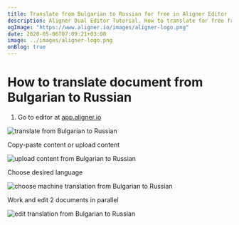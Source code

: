 ```yaml
---
title: Translate from Bulgarian to Russian for free in Aligner Editor
description: Aligner Dual Editor Tutorial. How to translate for free from Bulgarian to Russian. Aligner is multilingual document management platform. 
ogImage: "https://www.aligner.io/images/aligner-logo.png"
date: 2020-05-06T07:09:21+03:00
image: ../images/aligner-logo.png
onBlog: true
---
```


# How to translate document from Bulgarian to Russian

1. Go to editor at [app.aligner.io](https://app.aligner.io "Aligner App web page")

![translate from Bulgarian to Russian](../aligner-blank-editor.png "translate from Bulgarian to Russian")

Copy-paste content or upload content

![upload content from Bulgarian to Russian](../aligner-uploaded-document.png "upload content from Bulgarian to Russian")

Choose desired language

![choose machine translation from Bulgarian to Russian](../aligner-language-dropdown.png "choose machine translation from Bulgarian to Russian")

Work and edit 2 documents in parallel

![edit translation from Bulgarian to Russian](../aligner-double-sitded-editor.png "edit translation from Bulgarian to Russian")


